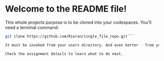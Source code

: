 # Welcome to the README file!

This whole projects purpose is to be cloned into your codespaces. You'll need a terminal command:

```bash
git clone https://github.com/Rioran/single_file_repo.git```

It must be invoked from your users directory. And even better - from you own folder inside it since your codespaces user is "ubuntu".

Check the assignment details to learn what to do next.
